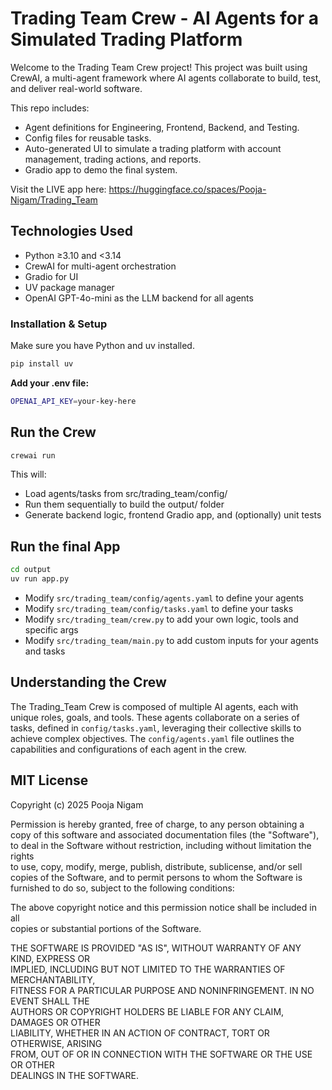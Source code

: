 # Trading Team Crew - AI Agents for a Simulated Trading Platform
Welcome to the Trading Team Crew project! This project was built using CrewAI, a multi-agent framework where AI agents collaborate to build, test, and deliver real-world software.

This repo includes:
- Agent definitions for Engineering, Frontend, Backend, and Testing.
- Config files for reusable tasks.
- Auto-generated UI to simulate a trading platform with account management, trading actions, and reports.
- Gradio app to demo the final system.

Visit the LIVE app here: https://huggingface.co/spaces/Pooja-Nigam/Trading_Team

## Technologies Used
- Python ≥3.10 and <3.14
- CrewAI for multi-agent orchestration
- Gradio for UI
- UV package manager
- OpenAI GPT-4o-mini as the LLM backend for all agents

### Installation & Setup
Make sure you have Python and uv installed.
```bash
pip install uv
```

**Add your .env file:**
```bash
OPENAI_API_KEY=your-key-here
```

## Run the Crew
```bash
crewai run
```
This will:
- Load agents/tasks from src/trading_team/config/
- Run them sequentially to build the output/ folder
- Generate backend logic, frontend Gradio app, and (optionally) unit tests
  
## Run the final App
```bash
cd output
uv run app.py
```

- Modify `src/trading_team/config/agents.yaml` to define your agents
- Modify `src/trading_team/config/tasks.yaml` to define your tasks
- Modify `src/trading_team/crew.py` to add your own logic, tools and specific args
- Modify `src/trading_team/main.py` to add custom inputs for your agents and tasks
  
## Understanding the Crew
The Trading_Team Crew is composed of multiple AI agents, each with unique roles, goals, and tools. These agents collaborate on a series of tasks, defined in `config/tasks.yaml`, leveraging their collective skills to achieve complex objectives. The `config/agents.yaml` file outlines the capabilities and configurations of each agent in the crew.

## MIT License

Copyright (c) 2025 Pooja Nigam

Permission is hereby granted, free of charge, to any person obtaining a copy
of this software and associated documentation files (the "Software"), to deal
in the Software without restriction, including without limitation the rights  
to use, copy, modify, merge, publish, distribute, sublicense, and/or sell    
copies of the Software, and to permit persons to whom the Software is        
furnished to do so, subject to the following conditions:                     

The above copyright notice and this permission notice shall be included in all  
copies or substantial portions of the Software.                              

THE SOFTWARE IS PROVIDED "AS IS", WITHOUT WARRANTY OF ANY KIND, EXPRESS OR  
IMPLIED, INCLUDING BUT NOT LIMITED TO THE WARRANTIES OF MERCHANTABILITY,    
FITNESS FOR A PARTICULAR PURPOSE AND NONINFRINGEMENT. IN NO EVENT SHALL THE  
AUTHORS OR COPYRIGHT HOLDERS BE LIABLE FOR ANY CLAIM, DAMAGES OR OTHER      
LIABILITY, WHETHER IN AN ACTION OF CONTRACT, TORT OR OTHERWISE, ARISING     
FROM, OUT OF OR IN CONNECTION WITH THE SOFTWARE OR THE USE OR OTHER         
DEALINGS IN THE SOFTWARE.

